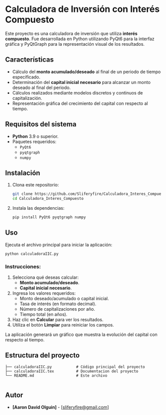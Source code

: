# Calculadora de Inversión con Interés Compuesto

Este proyecto es una calculadora de inversión que utiliza **interés compuesto**. Fue desarrollada en Python utilizando PyQt6 para la interfaz gráfica y PyQtGraph para la representación visual de los resultados.

## Características

- Cálculo del **monto acumulado/deseado** al final de un periodo de tiempo especificado.
- Determinación del **capital inicial necesario** para alcanzar un monto deseado al final del periodo.
- Cálculos realizados mediante modelos discretos y continuos de capitalización.
- Representación gráfica del crecimiento del capital con respecto al tiempo.

## Requisitos del sistema

- **Python** 3.9 o superior.
- Paquetes requeridos:
  - `PyQt6`
  - `pyqtgraph`
  - `numpy`

## Instalación

1. Clona este repositorio:
   ```bash
   git clone https://github.com/Sliferyfire/Calculadora_Interes_Compuesto.git
   cd Calculadora_Interes_Compuesto
   ```

2. Instala las dependencias:
   ```bash
   pip install PyQt6 pyqtgraph numpy
   ```

## Uso

Ejecuta el archivo principal para iniciar la aplicación:
```bash
python calculadoraIIC.py
```

### Instrucciones:

1. Selecciona qué deseas calcular:
   - **Monto acumulado/deseado**.
   - **Capital inicial necesario**.
2. Ingresa los valores requeridos:
   - Monto deseado/acumulado o capital inicial.
   - Tasa de interés (en formato decimal).
   - Número de capitalizaciones por año.
   - Tiempo total (en años).
3. Haz clic en **Calcular** para ver los resultados.
4. Utiliza el botón **Limpiar** para reiniciar los campos.

La aplicación generará un gráfico que muestra la evolución del capital con respecto al tiempo.

## Estructura del proyecto

```
├── calculadoraIIC.py           # Código principal del proyecto
├── calculadoraIIC.tex          # Documentacion del proyecto
└── README.md                   # Este archivo
 
```

## Autor

- **[Aaron David Olguin]** - [sliferyfire@gmail.com]

